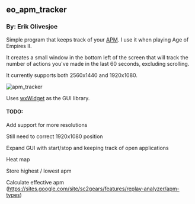 ## eo_apm_tracker
### By: Erik Olivesjoe

Simple program that keeps track of your [APM](https://en.wikipedia.org/wiki/Actions_per_minute). I use it when playing Age of Empires II.

It creates a small window in the bottom left of the screen that will track the number of actions you've made in the last 60 seconds, excluding scrolling.

It currently supports both 2560x1440 and 1920x1080.

![apm_tracker](https://user-images.githubusercontent.com/53548129/208678872-5642b132-0277-45a3-85bd-1c9c9dc9bed2.png)

Uses [wxWidget](https://www.wxwidgets.org/) as the GUI library.

#### TODO:

  Add support for more resolutions
  
  Still need to correct 1920x1080 position
  
  Expand GUI with start/stop and keeping track of open applications

  Heat map

  Store highest / lowest apm

  Calculate effective apm (https://sites.google.com/site/sc2gears/features/replay-analyzer/apm-types)
